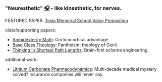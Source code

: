 

### "Neuresthetic" [🎧](https://translate.google.com/?sl=auto&tl=en&text=neuresthetic&op=translate) - like kinesthetic, for nerves.

<!--- ### [neuresthetics.github.io](https://neuresthetics.github.io/) --->

FEATURED PAPER: [Tesla Memorial School Value Proposition](https://github.com/neuresthetics/neuresthetics/blob/main/papers/Tesla%20Memorial%20Val%20Prop.pdf)

older/supporting papers:

- <a href="https://github.com/neuresthetics/neurethetics/blob/main/internal%20papers/Ambidexterity.pdf" target="_blank">Ambidexterity Math</a>: Corticocortical advantage.
- <a href="https://github.com/neuresthetics/neurethetics/blob/main/internal%20papers/Base%20Class%20Theology.pdf" target="_blank">Base Class Theology</a>: Pantheism: theology of Genii.
- <a href="https://github.com/neuresthetics/neurethetics/blob/main/internal%20papers/Thinking%20in%20Shortest%20Path%20Lengths.pdf" target="_blank">Thinking in Shortest Path Lengths</a>: Brain-first schema engineering.

additional work:

- <a href="https://github.com/neuresthetics/neuresthetics/blob/main/papers/Bioelectric%20Lithium%20Compound%20Hypothesis.pdf" target="_blank">Lithium Carbonate Pharmacodynamics</a>: Multi-decade medical mystery solved? Insurance companies will never say.


<!---

[<img src="https://www.codewars.com/users/neuresthetics/badges/large">](https://www.codewars.com/users/neuresthetics)

![visitors](https://visitor-badge.laobi.icu/badge?page_id=neuresthetic.neurethetics)
--->

